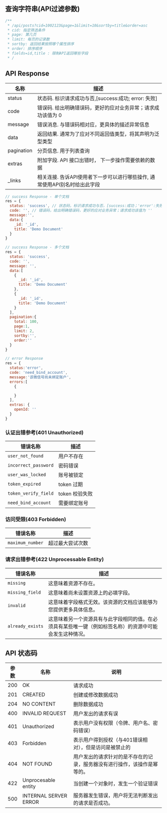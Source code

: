 ## 查询字符串(API过滤参数)
```js
/**
 * /api/posts?cid=1002123&page=1&limit=10&sortby=title&order=asc
 * cid: 指定筛选条件
 * page: 第几页
 * limit: 每页的记录数
 * sortby: 返回结果按照哪个属性排序
 * order: 排序顺序
 * fields=id,title : 限制API返回哪些字段
 * /

```

## API Response
名称 | 描述
|------|------| 
status | 状态码. 标识请求成功与否,[success:成功; error: 失败]
code | 错误码. 给出明确错误码，更好的应对业务异常；请求成功该值为 0
message | 错误消息. 与错误码相对应，更具体的描述异常信息
data | 返回结果. 通常为了应对不同返回值类型，将其声明为泛型类型
pagination | 分页信息. 用于列表查询
extras | 附加字段. API 接口出错时， 下一步操作需要依赖的数据
_links | 相关连接. 告诉API使用者下一步可以进行哪些操作, 通常使用API别名时给出此字段

```js
// success Response - 单个文档
res = {
  status: 'success', // 状态码，标识请求成功与否，[success:成功；'error':失败]
  code: '', // 错误码，给出明确错误码，更好的应对业务异常；请求成功该值为 ''
  message:'',
  data:{
    _id: '_id',
    title: 'Demo Document'
  }
}

// success Response - 多个文档
res = {
  status: 'success',
  code: '',
  message: '',
  data:[
    {
      _id: '_id',
      title: 'Demo Document'
    },
    {
      _id: '_id',
      title: 'Demo Document'
    }
  ],
  pagination:{
    total: 100,
    page:1,
    limit: 2,
    sortby:'',
    order:''
  }
}

// error Response 
res = {
  status:'error',
  code: 'need_bind_account',
  message:'该微信号尚未绑定账户',
  errors:[
    {

    }
  ],
  extras: {
    openId: ''
  }
}
```
### 认证出错参考(401 Unauthorized)
错误名称 | 描述
|------|------|
`user_not_found` | 用户不存在
`incorrect_password` | 密码错误
`user_was_locked` | 账号被锁定
`token_expired` | token 过期
`token_verify_field` | token 校验失败
`need_bind_account` | 需要绑定账号

### 访问受限(403 Forbidden)
错误名称 | 描述
|------|------|
`maximum_number` | 超过最大尝试次数

### 请求出错参考(422 Unprocessable Entity)
错误名称 | 描述
|------|------|
`missing`	| 这意味着资源不存在。
`missing_field` |	这意味着尚未设置资源上的必填字段。
`invalid` |	这意味着字段格式无效。该资源的文档应该能够为您提供更多具体信息。
`already_exists` |	这意味着另一个资源具有与此字段相同的值。在必须具有某些唯一键（例如标签名称）的资源中可能会发生这种情况。


## API 状态码
参数 | 名称 | 说明
|------|------|------|
200 | OK | 请求成功
201 | CREATED | 创建或修改数据成功
204 | NO CONTENT | 删除数据成功
400 | INVALID REQUEST | 用户发出的请求有误
401 | Unauthorized | 表示用户没有权限（令牌、用户名、密码错误）
403 | Forbidden | 表示用户得到授权（与401错误相对），但是访问是被禁止的
404 | NOT FOUND | 用户发出的请求针对的是不存在的记录，服务器没有进行操作，该操作是幂等的。
422 | Unprocesable entity | 当创建一个对象时，发生一个验证错误
500 | INTERNAL SERVER ERROR | 服务器发生错误，用户将无法判断发出的请求是否成功。



